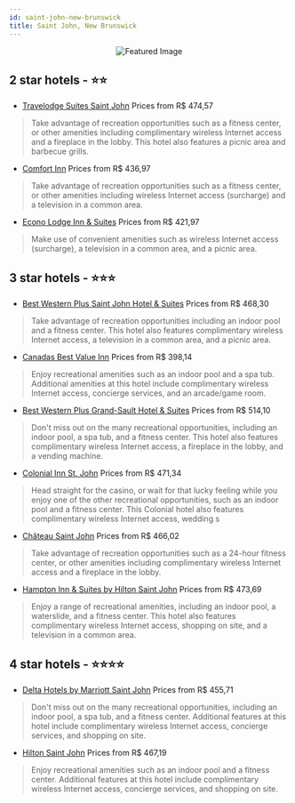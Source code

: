 ```yaml
---
id: saint-john-new-brunswick
title: Saint John, New Brunswick
---
```


<center><img src="https://i.travelapi.com/hotels/1000000/30000/25600/25534/aebbdf09_z.jpg" alt="Featured Image" /></center>


##  2 star hotels - ⭐️⭐️

-    [Travelodge Suites Saint John](https://us.hurb.com/hotels/saint-john/travelodge-suites-saint-john-JNP-JP090877?cmp=18055) Prices from R$ 474,57
   > Take advantage of recreation opportunities such as a fitness center, or other amenities including complimentary wireless Internet access and a fireplace in the lobby. This hotel also features a picnic area and barbecue grills.
-    [Comfort Inn](https://us.hurb.com/hotels/saint-john/comfort-inn-JNP-JP982310?cmp=18055) Prices from R$ 436,97
   > Take advantage of recreation opportunities such as a fitness center, or other amenities including wireless Internet access (surcharge) and a television in a common area.
-    [Econo Lodge Inn & Suites](https://us.hurb.com/hotels/saint-john/econo-lodge-inn-suites-JNP-JP055172?cmp=18055) Prices from R$ 421,97
   > Make use of convenient amenities such as wireless Internet access (surcharge), a television in a common area, and a picnic area.

##  3 star hotels - ⭐️⭐️⭐️

-    [Best Western Plus Saint John Hotel & Suites](https://us.hurb.com/hotels/saint-john/best-western-plus-saint-john-hotel-suites-JNP-JP738383?cmp=18055) Prices from R$ 468,30
   > Take advantage of recreation opportunities including an indoor pool and a fitness center. This hotel also features complimentary wireless Internet access, a television in a common area, and a picnic area.
-    [Canadas Best Value Inn](https://us.hurb.com/hotels/saint-john/canadas-best-value-inn-JNP-JP00083R?cmp=18055) Prices from R$ 398,14
   > Enjoy recreational amenities such as an indoor pool and a spa tub. Additional amenities at this hotel include complimentary wireless Internet access, concierge services, and an arcade/game room.
-    [Best Western Plus Grand-Sault Hotel & Suites](https://us.hurb.com/hotels/saint-john/best-western-plus-grand-sault-hotel-suites-JNP-JP088263?cmp=18055) Prices from R$ 514,10
   > Don't miss out on the many recreational opportunities, including an indoor pool, a spa tub, and a fitness center. This hotel also features complimentary wireless Internet access, a fireplace in the lobby, and a vending machine.
-    [Colonial Inn St. John](https://us.hurb.com/hotels/saint-john/colonial-inn-st-john-JNP-JP191469?cmp=18055) Prices from R$ 471,34
   > Head straight for the casino, or wait for that lucky feeling while you enjoy one of the other recreational opportunities, such as an indoor pool and a fitness center. This Colonial hotel also features complimentary wireless Internet access, wedding s
-    [Château Saint John](https://us.hurb.com/hotels/saint-john/chateau-saint-john-JNP-JP090874?cmp=18055) Prices from R$ 466,02
   > Take advantage of recreation opportunities such as a 24-hour fitness center, or other amenities including complimentary wireless Internet access and a fireplace in the lobby.
-    [Hampton Inn & Suites by Hilton Saint John](https://us.hurb.com/hotels/saint-john/hampton-inn-suites-by-hilton-saint-john-JNP-JP314196?cmp=18055) Prices from R$ 473,69
   > Enjoy a range of recreational amenities, including an indoor pool, a waterslide, and a fitness center. This hotel also features complimentary wireless Internet access, shopping on site, and a television in a common area.

##  4 star hotels - ⭐️⭐️⭐️⭐️

-    [Delta Hotels by Marriott Saint John](https://us.hurb.com/hotels/saint-john/delta-hotels-by-marriott-saint-john-JNP-JP055170?cmp=18055) Prices from R$ 455,71
   > Don't miss out on the many recreational opportunities, including an indoor pool, a spa tub, and a fitness center. Additional features at this hotel include complimentary wireless Internet access, concierge services, and shopping on site.
-    [Hilton Saint John](https://us.hurb.com/hotels/saint-john/hilton-saint-john-JNP-JP055171?cmp=18055) Prices from R$ 467,19
   > Enjoy recreational amenities such as an indoor pool and a fitness center. Additional features at this hotel include complimentary wireless Internet access, concierge services, and shopping on site.
